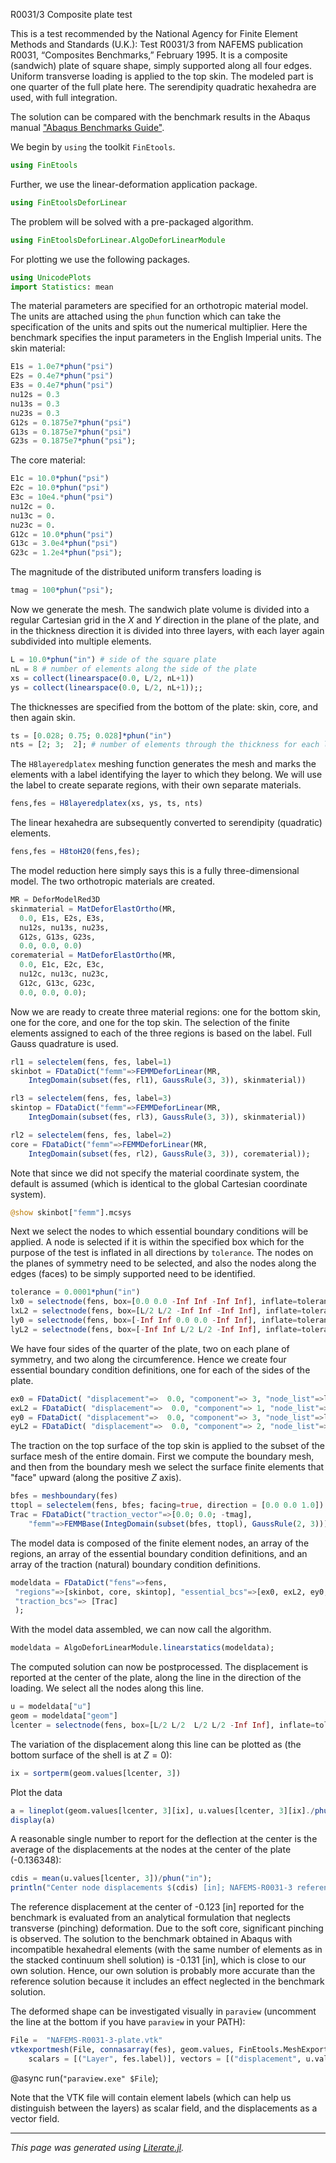 R0031/3 Composite plate test

This is a test recommended by the National Agency for Finite Element Methods and Standards (U.K.): Test R0031/3 from NAFEMS publication R0031, “Composites Benchmarks,” February 1995. It is  a composite  (sandwich) plate of square shape, simply supported along all four edges. Uniform transverse loading is applied to the top skin. The modeled part is one quarter of the full plate here. The serendipity  quadratic hexahedra  are used, with full integration.

The solution  can be compared with the benchmark results  in the Abaqus manual ["Abaqus Benchmarks Guide"](http://130.149.89.49:2080/v6.7/books/bmk/default.htm?startat=ch04s09anf83.html).

We begin  by `using` the toolkit `FinEtools`.

```julia
using FinEtools
```

Further, we use the linear-deformation application package.

```julia
using FinEtoolsDeforLinear
```

The problem will be solved with a pre-packaged algorithm.

```julia
using FinEtoolsDeforLinear.AlgoDeforLinearModule
```

For plotting we use the following packages.

```julia
using UnicodePlots
import Statistics: mean
```

The material parameters are specified for an orthotropic material model.  The units are attached using the `phun` function which can take the specification of the units and spits out the numerical multiplier. Here the benchmark specifies the input parameters in the English Imperial units. The skin  material:

```julia
E1s = 1.0e7*phun("psi")
E2s = 0.4e7*phun("psi")
E3s = 0.4e7*phun("psi")
nu12s = 0.3
nu13s = 0.3
nu23s = 0.3
G12s = 0.1875e7*phun("psi")
G13s = 0.1875e7*phun("psi")
G23s = 0.1875e7*phun("psi");
```

The core material:

```julia
E1c = 10.0*phun("psi")
E2c = 10.0*phun("psi")
E3c = 10e4.*phun("psi")
nu12c = 0.
nu13c = 0.
nu23c = 0.
G12c = 10.0*phun("psi")
G13c = 3.0e4*phun("psi")
G23c = 1.2e4*phun("psi");
```

The magnitude  of the distributed uniform transfers loading is

```julia
tmag = 100*phun("psi");
```

Now we generate the mesh.   The sandwich plate volume is divided  into a regular Cartesian grid in the $X$ and $Y$ direction in the plane of the plate, and  in the thickness direction  it is divided  into three layers, with each layer again subdivided into multiple  elements.

```julia
L = 10.0*phun("in") # side of the square plate
nL = 8 # number of elements along the side of the plate
xs = collect(linearspace(0.0, L/2, nL+1))
ys = collect(linearspace(0.0, L/2, nL+1));;
```

The thicknesses are specified from the bottom of the plate: skin, core, and then again skin.

```julia
ts = [0.028; 0.75; 0.028]*phun("in")
nts = [2; 3;  2]; # number of elements through the thickness for each layer
```

The `H8layeredplatex` meshing function generates the mesh and marks the elements  with a label identifying  the layer to which they belong.  We will use the label to create separate regions, with their own separate materials.

```julia
fens,fes = H8layeredplatex(xs, ys, ts, nts)
```

The linear hexahedra are subsequently converted to serendipity (quadratic) elements.

```julia
fens,fes = H8toH20(fens,fes);
```

The model reduction  here simply says this is a fully three-dimensional model.  The two orthotropic materials are created.

```julia
MR = DeforModelRed3D
skinmaterial = MatDeforElastOrtho(MR,
  0.0, E1s, E2s, E3s,
  nu12s, nu13s, nu23s,
  G12s, G13s, G23s,
  0.0, 0.0, 0.0)
corematerial = MatDeforElastOrtho(MR,
  0.0, E1c, E2c, E3c,
  nu12c, nu13c, nu23c,
  G12c, G13c, G23c,
  0.0, 0.0, 0.0);
```

Now we are ready to create three material regions:  one for the bottom skin, one for the core, and one for the top skin. The selection of the finite elements assigned to each of the three regions is based on the label. Full Gauss quadrature  is used.

```julia
rl1 = selectelem(fens, fes, label=1)
skinbot = FDataDict("femm"=>FEMMDeforLinear(MR,
    IntegDomain(subset(fes, rl1), GaussRule(3, 3)), skinmaterial))

rl3 = selectelem(fens, fes, label=3)
skintop = FDataDict("femm"=>FEMMDeforLinear(MR,
    IntegDomain(subset(fes, rl3), GaussRule(3, 3)), skinmaterial))

rl2 = selectelem(fens, fes, label=2)
core = FDataDict("femm"=>FEMMDeforLinear(MR,
    IntegDomain(subset(fes, rl2), GaussRule(3, 3)), corematerial));
```

Note that since we did not specify the material coordinate system,  the default is assumed  (which is identical to the global Cartesian coordinate system).

```julia
@show skinbot["femm"].mcsys
```

Next we select the nodes to which  essential boundary conditions  will be applied.  A node is selected  if it is within the specified box  which for the purpose of the test  is inflated in all directions by `tolerance`. The  nodes on the planes of symmetry need to be selected, and also  the nodes  along the edges (faces) to be simply supported  need to be identified.

```julia
tolerance = 0.0001*phun("in")
lx0 = selectnode(fens, box=[0.0 0.0 -Inf Inf -Inf Inf], inflate=tolerance)
lxL2 = selectnode(fens, box=[L/2 L/2 -Inf Inf -Inf Inf], inflate=tolerance)
ly0 = selectnode(fens, box=[-Inf Inf 0.0 0.0 -Inf Inf], inflate=tolerance)
lyL2 = selectnode(fens, box=[-Inf Inf L/2 L/2 -Inf Inf], inflate=tolerance);
```

We have four sides  of the quarter of the plate, two on each plane of symmetry, and two  along the circumference. Hence we create  four essential boundary condition definitions, one for each of the sides of the plate.

```julia
ex0 = FDataDict( "displacement"=>  0.0, "component"=> 3, "node_list"=>lx0 )
exL2 = FDataDict( "displacement"=>  0.0, "component"=> 1, "node_list"=>lxL2 )
ey0 = FDataDict( "displacement"=>  0.0, "component"=> 3, "node_list"=>ly0 )
eyL2 = FDataDict( "displacement"=>  0.0, "component"=> 2, "node_list"=>lyL2 );
```

The traction on the top surface of the top skin is applied to the subset  of the surface mesh of the entire domain. First we compute the  boundary mesh, and then from the boundary mesh we select the surface finite elements that  "face" upward (along the positive $Z$ axis).

```julia
bfes = meshboundary(fes)
ttopl = selectelem(fens, bfes; facing=true, direction = [0.0 0.0 1.0])
Trac = FDataDict("traction_vector"=>[0.0; 0.0; -tmag],
    "femm"=>FEMMBase(IntegDomain(subset(bfes, ttopl), GaussRule(2, 3))));
```

The model data  is composed of the  finite element nodes, an array  of the regions, an array of the essential boundary condition definitions, and  an array of  the traction (natural) boundary condition definitions.

```julia
modeldata = FDataDict("fens"=>fens,
 "regions"=>[skinbot, core, skintop], "essential_bcs"=>[ex0, exL2, ey0, eyL2],
 "traction_bcs"=> [Trac]
 );
```

With the model data assembled,  we can now call the algorithm.

```julia
modeldata = AlgoDeforLinearModule.linearstatics(modeldata);
```

The  computed solution can now be postprocessed. The displacement is reported at the center of the plate, along the line in the direction of the loading. We select all the nodes along this line.

```julia
u = modeldata["u"]
geom = modeldata["geom"]
lcenter = selectnode(fens, box=[L/2 L/2  L/2 L/2 -Inf Inf], inflate=tolerance);
```

The variation of the displacement along this line  can be plotted  as (the bottom surface of the shell is at $Z=0$):

```julia
ix = sortperm(geom.values[lcenter, 3])
```

Plot the data

```julia
a = lineplot(geom.values[lcenter, 3][ix], u.values[lcenter, 3][ix]./phun("in"), name = "cold leg", xlabel = "Z coordinate [in]", ylabel = "Vert displ [in]", canvas = DotCanvas)
display(a)
```

A reasonable single number to report for the deflection at the center is the average of the displacements at the nodes at the center of the plate (-0.136348):

```julia
cdis = mean(u.values[lcenter, 3])/phun("in");
println("Center node displacements $(cdis) [in]; NAFEMS-R0031-3 reference: –0.123 [in]")
```

The reference displacement at the center of -0.123 [in] reported for the benchmark is evaluated from  an analytical formulation that neglects transverse  (pinching) deformation. Due to the soft core, significant pinching is observed. The solution to the benchmark  obtained in Abaqus  with incompatible hexahedral elements (with the same number of elements as in the stacked continuum shell solution) is -0.131 [in], which is close to our own solution. Hence, our own solution is probably more accurate than the reference solution because it includes an effect neglected in the benchmark solution.

The deformed shape can be investigated  visually in `paraview` (uncomment the line at the bottom if you have `paraview` in your  PATH):

```julia
File =  "NAFEMS-R0031-3-plate.vtk"
vtkexportmesh(File, connasarray(fes), geom.values, FinEtools.MeshExportModule.H20;
    scalars = [("Layer", fes.label)], vectors = [("displacement", u.values)])
```

@async run(`"paraview.exe" $File`);

Note that the  VTK file will contain element labels (which can help us distinguish between the layers) as scalar field, and the displacements as a vector field.

---

*This page was generated using [Literate.jl](https://github.com/fredrikekre/Literate.jl).*

